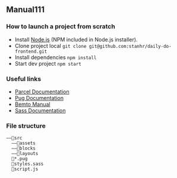 ## Manual111
### How to launch a project from scratch
- Install [Node.js](https://nodejs.org/) (NPM included in Node.js installer).
- Clone project local ```git clone git@github.com:stanhr/daily-do-frontend.git```
- Install dependencies ```npm install```
- Start dev project ```npm start```

### Useful links
- [Parcel Documentation](https://parceljs.org/docs/)
- [Pug Documentation](https://pugjs.org/api/getting-started.html)
- [Bemto Manual](https://github.com/kizu/bemto/blob/master/README.md)
- [Sass Documentation](https://sass-lang.com/documentation/)

### File structure 
```
——📁src
  ——📁assets
  ——📁blocks
  ——📁layouts
  📄*.pug
  📄styles.sass
  📄script.js
```
